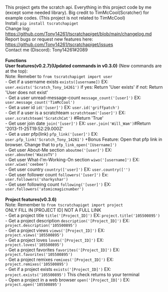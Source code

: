 This project gets the scratch api. Everything in this project code by me (except some needed library). Big credit to TimMcCool(Scratcher) for example codes. (This project is not related to TimMcCool)<br>
Install: `pip install tscratchapiget`<br>
Change log: https://github.com/Tony14261/tscratchapiget/blob/main/changelog.md<br>
Report bugs or request new features here: https://github.com/Tony14261/tscratchapiget/issues<br>
Contact me (Discord): Tony14261#2089<br>
<br>
**Functions**<br>
    **User features(v0.2.7)(Updated commands in v0.3.0)** (New commands are at the top):<br>
        Note: Remeber to ```from tscratchapiget import user```<br>
        - Get if a username exists  ```exists([username])```     EX: ```user.exists('Scratch_Tony_14261')``` if yes: Return 'User exists'     if not: Return 'User does not exist'<br>
        - Get a user unread-message-count ```message_count('[user]')```     EX: ```user.message_count('TimMcCool')```<br>
        - Get a user id ```id('[user]')```     EX: ```user.id('griffpatch')```<br>
        - Get if a user is a scratchteam ```scratchteam('[user]')```     EX: ```user.scratchteam('ScratchCat')``` #Return 'True'<br>
        - Get user join date ```join('[user]')```     EX: ```user.join('Will_Wam')```#Return '2013-11-25T19:52:29.000Z'<br>
        - Get a user pfp(link) ```pfp_link('[user]')```     EX: ```user.pfp_link('Scratch_Tony_14261')```          +Bonus Feature: Open that pfp link in browser. Change that to ```pfp_link_open('[Username]')```<br>
        - Get user About-Me section ```aboutme('[user]')``` EX: ```user.aboutme('WazzoTV')```<br>
        - Get user What-I'm-Working-On section ```wiwo('[username]')```     EX: ```user.wiwo('ceebee')```<br>
        - Get user country ```country(['user]')```     EX: ```user.country(['')```<br>
        - Get user follower count ```followers('[user]')```     Ex: ```user.followers('sharkyshar')```<br>
        - Get user following count ```following('[user]')```     EX: ```user.followers('atomicmagicnumber')```<br>
        <br>
    **Project features(v0.3.6)**<br>
        Note: Remember to ```from tscratchapiget import project```<br>
              ONLY FILL IN [PROJECT ID] NOT A FULL LINK<br>
        - Get a project title ```title('[Project_ID]')```     EX: ```project.title('105500895')```<br>
        - Get a project description ```description('[Project_ID]')```     EX: ```project.description('105500895')```<br>
        - Get a project views ```views('[Project_ID]')```     EX: ```project.views('105500895')```<br>
        - Get a project loves ```loves('[Project_ID]')```     EX: ```project.loves('105500895')```<br>
        - Get a project favorites ```favorites('[Project_ID]')```    EX: ```project.favorites('105500895')```<br>
        - Get a project remixes ```remixes('[Project_ID]')```     EX:   ```project.remixes('105500895')```<br>
        - Get if a project exists ```exists('[Project_ID]')```     EX: ```project.exists('105500895')``` This check returns to your terminal<br>
        - Open a project in a web browser ```open('[Project_ID]')```     EX: ```project.open('105500895')```<br>
